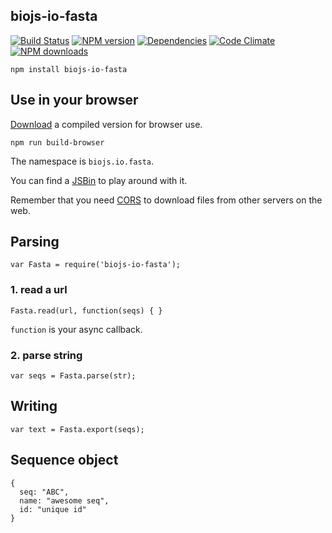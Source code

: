 biojs-io-fasta
----------------

[![Build Status](https://drone.io/github.com/greenify/biojs-io-fasta/status.png)](https://drone.io/github.com/biojs/biojs-io-fasta/latest)
[![NPM version](http://img.shields.io/npm/v/biojs-io-fasta.svg)](https://www.npmjs.org/package/biojs-io-fasta)
[![Dependencies](https://david-dm.org/greenify/biojs-io-fasta.png)](https://david-dm.org/biojs/biojs-io-fasta)
[![Code Climate](https://codeclimate.com/github/greenify/biojs-io-fasta/badges/gpa.svg)](https://codeclimate.com/github/biojs/biojs-io-fasta)
[![NPM downloads](http://img.shields.io/npm/dm/biojs-io-fasta.svg)](https://www.npmjs.org/package/biojs-io-fasta)

```
npm install biojs-io-fasta
```

Use in your browser
-------------------

[Download](https://drone.io/github.com/greenify/biojs-io-fasta/files) a compiled version for browser use.

```
npm run build-browser
```

The namespace is `biojs.io.fasta`.

You can find a [JSBin](http://jsbin.com/soyoxexenaze/1/edit) to play around with it.

Remember that you need [CORS](http://en.wikipedia.org/wiki/Cross-origin_resource_sharing) to download files from other servers on the web.

Parsing
------

```
var Fasta = require('biojs-io-fasta');
```

### 1. read a url

```
Fasta.read(url, function(seqs) { }
```

`function` is your async callback.

### 2. parse string

```
var seqs = Fasta.parse(str);
```

Writing
------

```
var text = Fasta.export(seqs);
```

Sequence object
---------------

```
{
  seq: "ABC",
  name: "awesome seq",
  id: "unique id"
}
```
